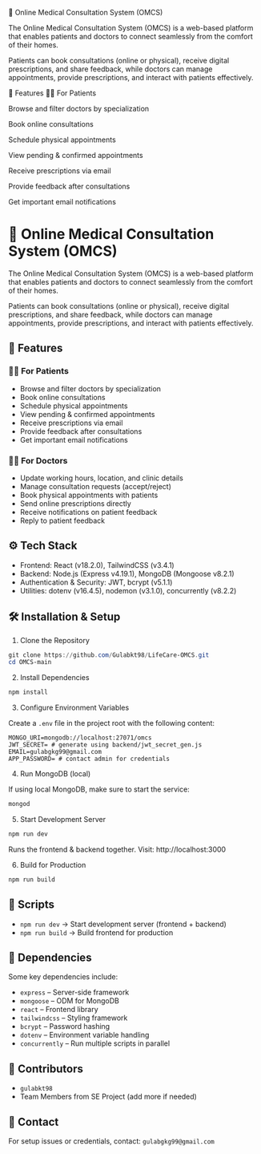 🏥 Online Medical Consultation System (OMCS)

The Online Medical Consultation System (OMCS) is a web-based platform that enables patients and doctors to connect seamlessly from the comfort of their homes.

Patients can book consultations (online or physical), receive digital prescriptions, and share feedback, while doctors can manage appointments, provide prescriptions, and interact with patients effectively.

🚀 Features
👩‍⚕️ For Patients

Browse and filter doctors by specialization

Book online consultations

Schedule physical appointments

View pending & confirmed appointments

Receive prescriptions via email

Provide feedback after consultations

Get important email notifications

# 🏥 Online Medical Consultation System (OMCS)

The Online Medical Consultation System (OMCS) is a web-based platform that enables patients and doctors to connect seamlessly from the comfort of their homes.

Patients can book consultations (online or physical), receive digital prescriptions, and share feedback, while doctors can manage appointments, provide prescriptions, and interact with patients effectively.

## 🚀 Features

### 👩‍⚕️ For Patients

- Browse and filter doctors by specialization
- Book online consultations
- Schedule physical appointments
- View pending & confirmed appointments
- Receive prescriptions via email
- Provide feedback after consultations
- Get important email notifications

### 🧑‍⚕️ For Doctors

- Update working hours, location, and clinic details
- Manage consultation requests (accept/reject)
- Book physical appointments with patients
- Send online prescriptions directly
- Receive notifications on patient feedback
- Reply to patient feedback

## ⚙️ Tech Stack

- Frontend: React (v18.2.0), TailwindCSS (v3.4.1)
- Backend: Node.js (Express v4.19.1), MongoDB (Mongoose v8.2.1)
- Authentication & Security: JWT, bcrypt (v5.1.1)
- Utilities: dotenv (v16.4.5), nodemon (v3.1.0), concurrently (v8.2.2)

## 🛠️ Installation & Setup

1. Clone the Repository

```powershell
git clone https://github.com/Gulabkt98/LifeCare-OMCS.git
cd OMCS-main
```

2. Install Dependencies

```powershell
npm install
```

3. Configure Environment Variables

Create a `.env` file in the project root with the following content:

```env
MONGO_URI=mongodb://localhost:27071/omcs
JWT_SECRET= # generate using backend/jwt_secret_gen.js
EMAIL=gulabgkg99@gmail.com
APP_PASSWORD= # contact admin for credentials
```

4. Run MongoDB (local)

If using local MongoDB, make sure to start the service:

```powershell
mongod
```

5. Start Development Server

```powershell
npm run dev
```

Runs the frontend & backend together. Visit: http://localhost:3000

6. Build for Production

```powershell
npm run build
```

## 📂 Scripts

- `npm run dev` → Start development server (frontend + backend)
- `npm run build` → Build frontend for production

## 🔑 Dependencies

Some key dependencies include:

- `express` – Server-side framework
- `mongoose` – ODM for MongoDB
- `react` – Frontend library
- `tailwindcss` – Styling framework
- `bcrypt` – Password hashing
- `dotenv` – Environment variable handling
- `concurrently` – Run multiple scripts in parallel

## 👥 Contributors

- `gulabkt98`
- Team Members from SE Project (add more if needed)

## 📧 Contact

For setup issues or credentials, contact: `gulabgkg99@gmail.com`